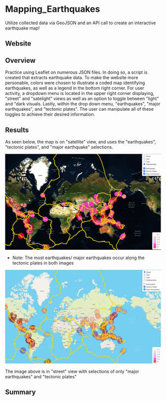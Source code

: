 # Mapping_Earthquakes

Utilize collected data via GeoJSON and an API call to create an interactive earthquake map!

## Website



## Overview

Practice using Leaflet on numerous JSON files. In doing so, a script is created that extracts earthquake data. To make the website more personable, colors were chosen to illustrate a coded map identifying earthquakes, as well as a legend in the bottom right corner. For user activity, a dropdown menu is located in the upper right corner displaying, "street" and "satelight" views as well as an option to toggle between "light" and "dark visuals. Lastly, within the drop down menu, "earthquakes", "major earthquakes", and "tectonic plates". The user can manipulate all of these toggles to achieve their desired information.

## Results

As seen below, the map is on "satellite" view, and uses the "earthquakes", "tectonic plates", and "major earthquake" selections.

![all.png](images/all.png)


- Note: 
    The most earthquakes/ major earthquakes occur along the tectonic plates in both images
    
![tect.png](images/tect.png)

The image above is in "street" view with selections of only "major earthquakes" and "tectonic plates"

## Summary

